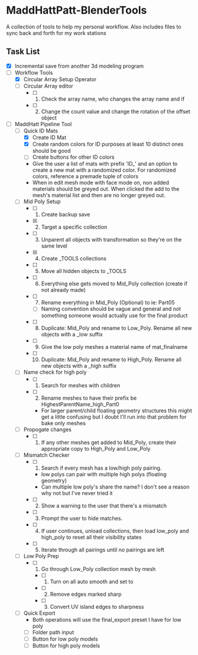 # MaddHattPatt-BlenderTools
A collection of tools to help my personal workflow. Also includes files to sync back and forth for my work stations

## Task List
- [x] Incremental save from another 3d modeling program
- [ ] Workflow Tools
    - [x] Circular Array Setup Operator
    - [ ] Circular Array editor
        - [ ] 1. Check the array name, who changes the array name and if 
        - [ ] 2. Change the count value and change the rotation of the offset object
- [ ] MaddHatt Pipeline Tool
    - [ ] Quick ID Mats
        - [x] Create ID Mat
        - [x] Create random colors for ID purposes at least 10 distinct ones should be good
        - [ ] Create buttons for other ID colors
        - Give the user a list of mats with prefix 'ID_' and an option to create a new mat with a randomized color. For randomized colors, reference a premade tuple of colors
        - When in edit mesh mode with face mode on, non added materials should be greyed out. When clicked the add to the mesh's material list and then are no longer greyed out.
    - [ ] Mid Poly Setup
        - [ ] 1. Create backup save
        - [x] 2. Target a specific collection
        - [ ] 3. Unparent all objects with transformation so they're on the same level
        - [x] 4. Create _TOOLS collections
        - [ ] 5. Move all hidden objects to _TOOLS
        - [ ] 6. Everything else gets moved to Mid_Poly collection (create if not already made) 
        - [ ] 7. Rename everything in Mid_Poly (Optional) to ie: Part05
            - [ ] Naming convention should be vague and general and not something   someone would actually use for the final product 
        - [ ] 8. Duplicate: Mid_Poly and rename to Low_Poly. Rename all new objects with a _low suffix
        - [ ] 9. Give the low poly meshes a material name of mat_finalname
        - [ ] 10. Duplicate: Mid_Poly and rename to High_Poly. Rename all new objects with a _high suffix
    - [ ] Name check for high poly
        - [ ] 1. Search for meshes with children
        - [ ] 2. Rename meshes to have their prefix be HighestParentName_high_Part0
            - For larger parent/child floating geometry structures this might get a little confusing but I doubt I'll run into that problem for bake only   meshes
    - [ ] Propogate changes
        - [ ] 1. If any other meshes get added to Mid_Poly, create their appropriate copy to High_Poly and Low_Poly
    - [ ] Mismatch Checker
        - [ ] 1. Search if every mesh has a low/high poly pairing.
            - low polys can pair with multiple high polys (floating geometry)
            - Can multiple low poly's share the name? I don't see a reason why not but I've never tried it
        - [ ] 2. Show a warning to the user that there's a mismatch
        - [ ] 3. Prompt the user to hide matches.
        - [ ] 4. If user continues, unload collections, then load low_poly and high_poly to reset all their visibility states
        - [ ] 5. Iterate through all pairings until no pairings are left
    - [ ] Low Poly Prep
        - [ ] 1. Go through Low_Poly collection mesh by mesh
            - [ ] 1. Turn on all auto smooth and set to
            - [ ] 2. Remove edges marked sharp
            - [ ] 3. Convert UV island edges to sharpness
    - [ ] Quick Export
        - Both operations will use the final_export preset I have for low poly
        - [ ] Folder path input
        - [ ] Button for low poly models 
        - [ ] Button for high poly models 